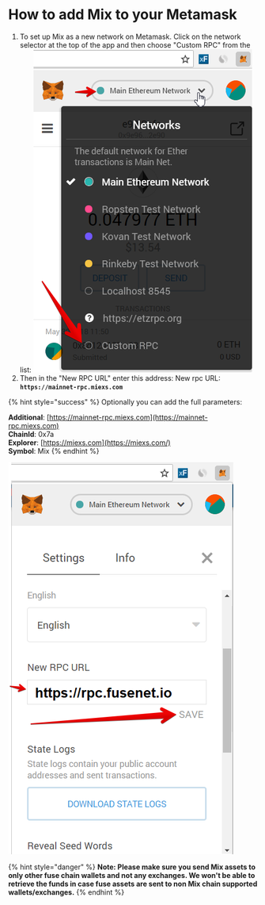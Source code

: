 # How to add Mix to your Metamask

1. To set up Mix as a new network on Metamask. Click on the network selector at the top of the app and then choose "Custom RPC" from the list:   ![](../../.gitbook/assets/etz1%20%281%29.png)  
2. Then in the "New RPC URL" enter this address: New rpc URL: **`https://mainnet-rpc.miexs.com`**

{% hint style="success" %}
Optionally you can add the full parameters:

**Additional**: [https://mainnet-rpc.miexs.com](https://mainnet-rpc.miexs.com)  
**ChainId**: 0x7a  
**Explorer**: [https://miexs.com](https://miexs.com/)  
**Symbol**: Mix
{% endhint %}

![](../../.gitbook/assets/ez2.png)  


{% hint style="danger" %}
**Note: Please make sure you send Mix assets to only other fuse chain wallets and not any exchanges. We won't be able to retrieve the funds in case fuse assets are sent to non Mix chain supported wallets/exchanges.**
{% endhint %}

  



